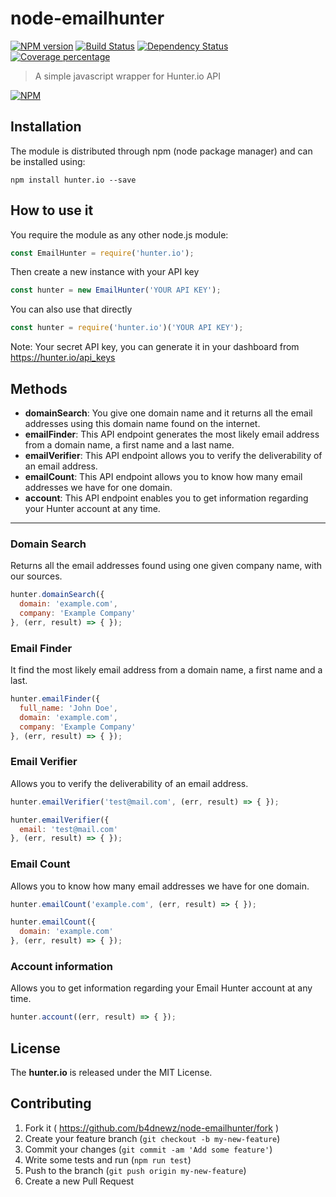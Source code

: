 # node-emailhunter 
[![NPM version][npm-image]][npm-url] [![Build Status][travis-image]][travis-url] [![Dependency Status][daviddm-image]][daviddm-url] [![Coverage percentage][coveralls-image]][coveralls-url]
> A simple javascript wrapper for Hunter.io API

[![NPM](https://nodei.co/npm/hunter.io.png)](https://npmjs.org/package/hunter.io)

## Installation

The module is distributed through npm (node package manager) and can be
installed using:

```
npm install hunter.io --save
```

## How to use it

You require the module as any other node.js module:
```js
const EmailHunter = require('hunter.io');
```
Then create a new instance with your API key
```js
const hunter = new EmailHunter('YOUR API KEY');
```
You can also use that directly
```js
const hunter = require('hunter.io')('YOUR API KEY');
```

Note: Your secret API key, you can generate it in your dashboard from https://hunter.io/api_keys

## Methods
* __domainSearch__: You give one domain name and it returns all the email addresses using this domain name found on the internet.
* __emailFinder__: This API endpoint generates the most likely email address from a domain name, a first name and a last name.
* __emailVerifier__: This API endpoint allows you to verify the deliverability of an email address.
* __emailCount__: This API endpoint allows you to know how many email addresses we have for one domain.
* __account__: This API endpoint enables you to get information regarding your Hunter account at any time.

---

### Domain Search
Returns all the email addresses found using one given company name, with our sources.
```js
hunter.domainSearch({
  domain: 'example.com',
  company: 'Example Company'
}, (err, result) => { });
```

### Email Finder
It find the most likely email address from a domain name, a first name and a last.
```js
hunter.emailFinder({
  full_name: 'John Doe',
  domain: 'example.com',
  company: 'Example Company'
}, (err, result) => { });
```

### Email Verifier
Allows you to verify the deliverability of an email address.
```js
hunter.emailVerifier('test@mail.com', (err, result) => { });

hunter.emailVerifier({
  email: 'test@mail.com'
}, (err, result) => { });
```

### Email Count
Allows you to know how many email addresses we have for one domain.
```js
hunter.emailCount('example.com', (err, result) => { });

hunter.emailCount({
  domain: 'example.com'
}, (err, result) => { });
```

### Account information
Allows you to get information regarding your Email Hunter account at any time.
```js
hunter.account((err, result) => { });
```

## License
The __hunter.io__ is released under the MIT License.

## Contributing

1. Fork it ( https://github.com/b4dnewz/node-emailhunter/fork )
2. Create your feature branch (`git checkout -b my-new-feature`)
3. Commit your changes (`git commit -am 'Add some feature'`)
4. Write some tests and run (`npm run test`)
5. Push to the branch (`git push origin my-new-feature`)
6. Create a new Pull Request

[npm-image]: https://badge.fury.io/js/node-emailhunter.svg
[npm-url]: https://npmjs.org/package/node-emailhunter
[travis-image]: https://travis-ci.org/b4dnewz/node-emailhunter.svg?branch=master
[travis-url]: https://travis-ci.org/b4dnewz/node-emailhunter
[daviddm-image]: https://david-dm.org/b4dnewz/node-emailhunter.svg?theme=shields.io
[daviddm-url]: https://david-dm.org/b4dnewz/node-emailhunter
[coveralls-image]: https://coveralls.io/repos/b4dnewz/node-emailhunter/badge.svg
[coveralls-url]: https://coveralls.io/r/b4dnewz/node-emailhunter
